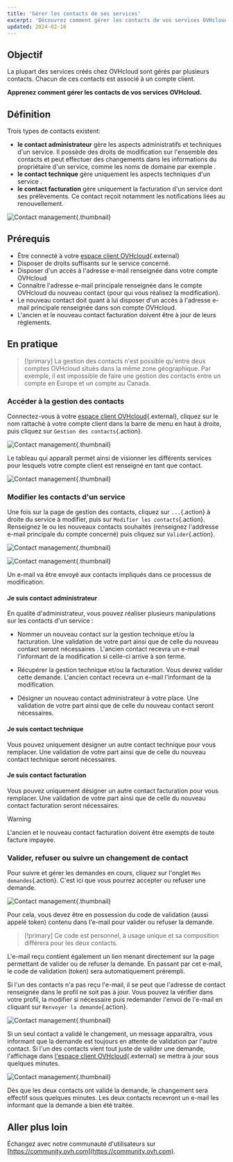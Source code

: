 ```yaml
---
title: 'Gérer les contacts de ses services'
excerpt: 'Découvrez comment gérer les contacts de vos services OVHcloud'
updated: 2024-02-16
---
```


## Objectif

La plupart des services créés chez OVHcloud sont gérés par plusieurs contacts. Chacun de ces contacts est associé à un compte client.

**Apprenez comment gérer les contacts de vos services OVHcloud.**

## Définition

Trois types de contacts existent:

- **le contact administrateur** gère les aspects administratifs et techniques d'un service. Il possède des droits de modification sur l'ensemble des contacts et peut effectuer des changements dans les informations du propriétaire d'un service, comme les noms de domaine par exemple .
- **le contact technique** gère uniquement les aspects techniques d'un service .
- **le contact facturation** gère uniquement la facturation d'un service dont ses prélèvements. Ce contact reçoit notamment les notifications liées au renouvellement. 

![Contact management](managing_contacts_scheme.png){.thumbnail}

## Prérequis

- Être connecté à votre [espace client OVHcloud](https://ca.ovh.com/auth/?action=gotomanager&from=https://www.ovh.com/ca/fr/&ovhSubsidiary=qc){.external}
- Disposer de droits suffisants  sur le service concerné.
- Disposer d'un accès à l'adresse e-mail renseignée dans votre compte OVHcloud
- Connaître l'adresse e-mail principale renseignée dans le compte OVHcloud du nouveau contact (pour qui vous réalisez la modification).
- Le nouveau contact doit quant à lui disposer d'un accès à l'adresse e-mail principale renseignée dans son compte OVHcloud.
- L'ancien et le nouveau contact facturation doivent être à jour de leurs règlements.

## En pratique

> [!primary]
> La gestion des contacts n'est possible qu'entre deux comptes OVHcloud situés dans la même zone géographique.
> Par exemple, il est impossible de faire une gestion des contacts entre un compte en Europe et un compte au Canada.

### Accéder à la gestion des contacts

Connectez-vous à votre [espace client OVHcloud](https://ca.ovh.com/auth/?action=gotomanager&from=https://www.ovh.com/ca/fr/&ovhSubsidiary=qc){.external}, cliquez sur le nom rattaché à votre compte client dans la barre de menu en haut à droite, puis cliquez sur `Gestion des contacts`{.action}.

![Contact management](hubcontacts.png){.thumbnail}

Le tableau qui apparaît permet ainsi de visionner les différents services pour lesquels votre compte client est renseigné en tant que contact.

![Contact management](managing_contacts_02.png){.thumbnail}

### Modifier les contacts d'un service

Une fois sur la page de gestion des contacts, cliquez sur `...`{.action} à droite du service à modifier, puis sur `Modifier les contacts`{.action}. Renseignez le ou les nouveaux contacts souhaités (renseignez l'addresse e-mail principale du compte concerné) puis cliquez sur `Valider`{.action}.

![Contact management](managing_contacts_03.png){.thumbnail}

![Contact management](managing_contacts_04.png){.thumbnail}

Un e-mail va être envoyé aux contacts impliqués dans ce processus de modification.

#### Je suis contact administrateur

En qualité d'administrateur, vous pouvez réaliser plusieurs manipulations sur les contacts d'un service :

- Nommer un nouveau contact sur la gestion technique et/ou la facturation. Une validation de votre part ainsi que de celle du nouveau contact seront nécessaires . L'ancien contact recevra un e-mail l'informant de la modification si celle-ci arrive à son terme.

- Récupérer la gestion technique et/ou la facturation. Vous devrez valider cette demande. L'ancien contact recevra un e-mail l'informant de la modification.

- Désigner un nouveau contact administrateur à votre place. Une validation de votre part ainsi que de celle du nouveau contact seront nécessaires.

#### Je suis contact technique

Vous pouvez uniquement désigner un autre contact technique pour vous remplacer. Une validation de votre part ainsi que de celle du nouveau contact technique seront nécessaires.

#### Je suis contact facturation

Vous pouvez uniquement désigner un autre contact facturation pour vous remplacer. Une validation de votre part ainsi que de celle du nouveau contact facturation seront nécessaires.

> [!warning]
> L'ancien et le nouveau contact facturation doivent être exempts de toute facture impayée.

### Valider, refuser ou suivre un changement de contact

Pour suivre et gérer les demandes en cours, cliquez sur l'onglet `Mes demandes`{.action}. C'est ici que vous pourrez accepter ou refuser une demande.

![Contact management](managing_contacts_05.png){.thumbnail}

Pour cela, vous devez être en possession du code de validation (aussi appelé token) contenu dans l'e-mail pour valider ou refuser la demande.

> [!primary]
> Ce code est personnel, à usage unique et sa composition différera pour les deux contacts.

L'e-mail reçu contient  également un lien menant directement sur la page permettant de valider ou de refuser la demande. En passant par cet e-mail, le code de validation (token) sera automatiquement prérempli.

Si l'un des contacts n'a pas reçu l'e-mail, il se peut que l'adresse de contact renseignée dans le profil ne soit pas à jour. Vous pouvez la vérifier dans votre profil, la modifier si nécessaire puis redemander l'envoi de l'e-mail en cliquant sur `Renvoyer la demande`{.action}.

![Contact management](managing_contacts_06.png){.thumbnail}

Si un seul contact a validé le changement, un message apparaîtra, vous informant que la demande est toujours en attente de validation par l'autre contact. Si l'un des contacts vient tout juste de valider une demande, l'affichage dans [l'espace client OVHcloud](https://ca.ovh.com/auth/?action=gotomanager&from=https://www.ovh.com/ca/fr/&ovhSubsidiary=qc){.external} se mettra à jour sous quelques minutes.

![Contact management](managing_contacts_007.png){.thumbnail}

Dès que les deux contacts ont validé la demande, le changement sera effectif sous quelques minutes. Les deux contacts recevront un e-mail les informant que la demande a bien été traitée.

## Aller plus loin

Échangez avec notre communauté d'utilisateurs sur [https://community.ovh.com](https://community.ovh.com).
